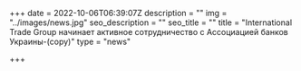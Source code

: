 +++
date = 2022-10-06T06:39:07Z
description = ""
img = "../images/news.jpg"
seo_description = ""
seo_title = ""
title = "International Trade Group начинает активное сотрудничество с Ассоциацией банков Украины-(copy)"
type = "news"

+++
